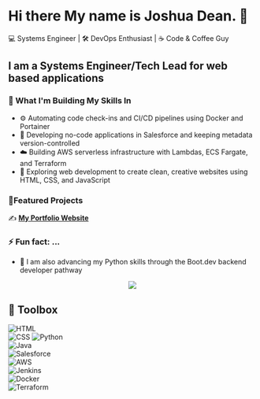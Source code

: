# Hi there My name is Joshua Dean. 👋

💻 Systems Engineer | 🛠️ DevOps Enthusiast | ☕ Code & Coffee Guy

## I am a Systems Engineer/Tech Lead for web based applications

### 🌱 What I'm Building My Skills In

- ⚙️ Automating code check-ins and CI/CD pipelines using Docker and Portainer
- 🧠 Developing no-code applications in Salesforce and keeping metadata version-controlled
- ☁️ Building AWS serverless infrastructure with Lambdas, ECS Fargate, and Terraform
- 🎨 Exploring web development to create clean, creative websites using HTML, CSS, and JavaScript

### 📂Featured Projects

✍️ [**My Portfolio Website**](https://github.com/JDeanTech/joshua_portfolio_website.git)

### ⚡ Fun fact: ...

- 🐍 I am also advancing my Python skills through the Boot.dev backend developer pathway
<p align="center">
  <img src="https://api.boot.dev/v1/users/public/dec868d7-4bde-4d89-af13-15a875980c3e/thumbnail" >
</p>

## 🧰 Toolbox

![HTML](https://img.shields.io/badge/-HTML-333?style=flat&logo=html)  
![CSS](https://img.shields.io/badge/-CSS-333?style=flat&logo=CSS)
![Python](https://img.shields.io/badge/-Python-333?style=flat&logo=python)  
![Java](https://img.shields.io/badge/-Java-333?style=flat&logo=openjdk)  
![Salesforce](https://img.shields.io/badge/-Salesforce-333?style=flat&logo=salesforce)  
![AWS](https://img.shields.io/badge/-AWS-333?style=flat&logo=amazonaws)  
![Jenkins](https://img.shields.io/badge/-Jenkins-333?style=flat&logo=jenkins)  
![Docker](https://img.shields.io/badge/-Docker-333?style=flat&logo=docker)  
![Terraform](https://img.shields.io/badge/-Terraform-333?style=flat&logo=terraform)
